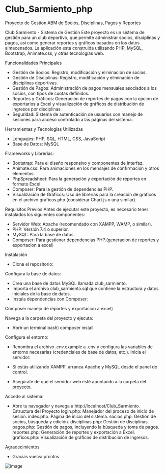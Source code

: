 # Club_Sarmiento_php
Proyecto de Gestion ABM de Socios, Disciplinas, Pagos y Reportes



Club Sarmiento - Sistema de Gestión
Este proyecto es un sistema de gestión para un club deportivo, que permite administrar socios, disciplinas y pagos, así como generar reportes y gráficos basados en los datos almacenados. La aplicación está construida utilizando PHP, MySQL, Bootstrap, Animate.css, y otras tecnologías web.

Funcionalidades Principales
- Gestión de Socios: Registro, modificación y eliminación de socios.
- Gestión de Disciplinas: Registro, modificación y eliminación de disciplinas deportivas.
- Gestión de Pagos: Administración de pagos mensuales asociados a los socios, con tipos de cuotas definidos.
- Reportes y Gráficos: Generación de reportes de pagos con la opción de exportarlos a Excel y visualización de gráficos de distribución de ingresos por disciplinas.
- Seguridad: Sistema de autenticación de usuarios con manejo de sesiones para acceso controlado a las páginas del sistema.

Herramientas y Tecnologías Utilizadas
- Lenguajes: PHP, SQL, HTML, CSS, JavaScript
- Base de Datos: MySQL

Frameworks y Librerías:
- Bootstrap: Para el diseño responsivo y componentes de interfaz.
- Animate.css: Para animaciones en los mensajes de confirmación y otros elementos.
- PhpSpreadsheet: Para la generación y exportación de reportes en formato Excel.
- Composer: Para la gestión de dependencias PHP.
- Visualización de Gráficos: Uso de librerías para la creación de gráficos en el archivo graficos.php (considerar Chart.js o una similar).

Requisitos Previos
Antes de ejecutar este proyecto, es necesario tener instalados los siguientes componentes:
- Servidor Web: Apache (recomendado con XAMPP, WAMP, o similar).
- PHP: Versión 7.4 o superior.
- MySQL: Para la base de datos.
- Composer: Para gestionar dependencias PHP.(generacion de reportes y exportacion a excel)

Instalación
- Clona el repositorio:

Configura la base de datos:

- Crea una base de datos MySQL llamada club_sarmiento.
- Importa el archivo club_sarmiento.sql que contiene la estructura y datos iniciales de la base de datos.
- Instala dependencias con Composer:

Composer manejo de reportes y exportacion a excel)

Navega a la carpeta del proyecto y ejecuta:

- Abrir un terminal bash)
composer install

Configura el entorno:
- Renombra el archivo .env.example a .env y configura las variables de entorno necesarias (credenciales de base de datos, etc.).
Inicia el servidor:

- Si estás utilizando XAMPP, arranca Apache y MySQL desde el panel de control.
- Asegúrate de que el servidor web esté apuntando a la carpeta del proyecto.

Accede al sistema:
-  Abre tu navegador y navega a http://localhost/Club_Sarmiento.
Estructura del Proyecto
login.php: Manejador del proceso de inicio de sesión.
index.php: Página de inicio del sistema.
socios.php: Gestión de socios, búsqueda y edición.
disciplinas.php: Gestión de disciplinas.
pagos.php: Gestión de pagos, incluyendo la búsqueda y toma de pagos.
reportes.php: Generación de reportes y exportación a Excel.
graficos.php: Visualización de gráficos de distribución de ingresos.

Agradecimientos
- Gracias vuelva prontos

  
![image](https://github.com/user-attachments/assets/b1327a39-84d4-4d6d-a098-3c6baf9be9fe)



